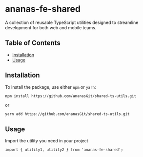 # ananas-fe-shared

A collection of reusable TypeScript utilities designed to streamline development for both web and mobile teams.

## Table of Contents

- [Installation](#installation)
- [Usage](#usage)

## Installation

To install the package, use either `npm` or `yarn`:

```sh
npm install https://github.com/ananasGit/shared-ts-utils.git
````
or
```
yarn add https://github.com/ananasGit/shared-ts-utils.git
```

## Usage
 Import the utility you need in your project
```
import { utility1, utility2 } from 'ananas-fe-shared';
```
